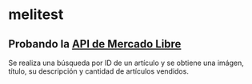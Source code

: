 # **melitest**
## Probando la [API de Mercado Libre]
Se realiza una búsqueda por ID de un artículo y se obtiene una imágen, título, su descripción y cantidad de artículos vendidos.

[API de Mercado Libre]: <https://developers.mercadolibre.com.ar/es_ar/api-docs-es>
